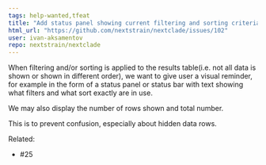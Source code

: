 ```yaml
---
tags: help-wanted,tfeat
title: "Add status panel showing current filtering and sorting criteria and number of sequences displayed out of total"
html_url: "https://github.com/nextstrain/nextclade/issues/102"
user: ivan-aksamentov
repo: nextstrain/nextclade
---
```


When filtering and/or sorting is applied to the results table(i.e. not all data is shown or shown in different order), we want to give user a visual reminder, for example in the form of a status panel or status bar with text showing what filters and what sort exactly are in use.

We may also display the number of rows shown and total number.

This is to prevent confusion, especially about hidden data rows.

Related:

 - #25 
